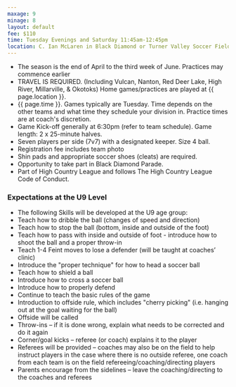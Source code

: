 ```yaml
---
maxage: 9
minage: 8
layout: default
fee: $110
time: Tuesday Evenings and Saturday 11:45am-12:45pm
location: C. Ian McLaren in Black Diamond or Turner Valley Soccer Field
---
```


- The season is the end of April to the third week of June. Practices may commence earlier
- TRAVEL IS REQUIRED. (Including Vulcan, Nanton, Red Deer Lake, High River, Millarville, & Okotoks) Home games/practices are played at {{ page.location }}.
- {{ page.time }}. Games typically are Tuesday. Time depends on the other teams and what time they schedule your division in. Practice times are at coach's discretion.
- Game Kick-off generally at 6:30pm (refer to team schedule). Game length: 2 x 25-minute halves.
- Seven players per side (7v7) with a designated keeper. Size 4 ball.
- Registration fee includes team photo
- Shin pads and appropriate soccer shoes (cleats) are required.
- Opportunity to take part in Black Diamond Parade.
- Part of High Country League and follows The High Country League Code of Conduct.
 

### Expectations at the U9 Level


- The following Skills will be developed at the U9 age group:
- Teach how to dribble the ball (changes of speed and direction)
- Teach how to stop the ball (bottom, inside and outside of the foot)
- Teach how to pass with inside and outside of foot - introduce how to shoot the ball and a proper throw-in
- Teach 1-4 Feint moves to lose a defender (will be taught at coaches’ clinic)
- Introduce the "proper technique" for how to head a soccer ball
- Teach how to shield a ball
- Introduce how to cross a soccer ball
- Introduce how to properly defend
- Continue to teach the basic rules of the game
- Introduction to offside rule, which includes "cherry picking" (i.e. hanging out at the goal waiting for the ball)
- Offside will be called
- Throw-ins – if it is done wrong, explain what needs to be corrected and do it again
- Corner/goal kicks – referee (or coach) explains it to the player
- Referees will be provided – coaches may also be on the field to help instruct players in the case where there is no outside referee, one coach from each team is on the field refereeing/coaching/directing players
- Parents encourage from the sidelines – leave the coaching/directing to the coaches and referees
